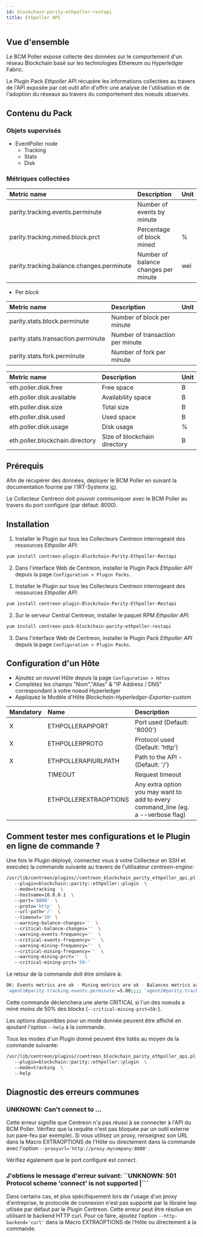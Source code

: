 ```yaml
---
id: blockchain-parity-ethpoller-restapi
title: Ethpoller API
---
```


## Vue d'ensemble

Le BCM Poller expose collecte des données sur le comportement d'un réseau Blockchain 
basé sur les technologies Ethereum ou Hyperledger Fabric. 

Le Plugin Pack *Ethpoller API* récupère les informations collectées au travers de 
l'API exposée par cet outil afin d'offrir une analyse de l'utilisation et de l'adoption 
du réseaux au travers du comportement des noeuds observés.

## Contenu du Pack

### Objets supervisés

* EventPoller node 
    * Tracking
    * Stats
    * Disk  

### Métriques collectées

<!--DOCUSAURUS_CODE_TABS-->

<!--Tracking-->

| Metric name                               | Description                          | Unit |
|:----------------------------------------- |:------------------------------------ | ---- |
| parity.tracking.events.perminute          | Number of events by minute           |      |
| parity.tracking.mined.block.prct          | Percentage of block mined            |  %   |
| parity.tracking.balance.changes.perminute | Number of balance changes per minute | wei  |

<!--Stats-->

* Per *block*

| Metric name                        | Description                      | Unit |
|:---------------------------------- |:-------------------------------- |----- |
| parity.stats.block.perminute       | Number of block per minute       |      |
| parity.stats.transaction.perminute | Number of transaction per minute |      |
| parity.stats.fork.perminute        | Number of fork per minute        |      |

<!--Disk-->

| Metric name                     | Description                   | Unit |
|:--------------------------------|:------------------------------|:-----|
| eth.poller.disk.free            |  Free space                   |  B   |
| eth.poller.disk.available       |  Availability space           |  B   |
| eth.poller.disk.size            |  Total size                   |  B   |
| eth.poller.disk.used            |  Used space                   |  B   |
| eth.poller.disk.usage           |  Disk usage                   |  %   |
| eth.poller.blockchain.directory |  Size of blockchain directory |  B   |

<!--END_DOCUSAURUS_CODE_TABS-->

## Prérequis

Afin de récupérer des données, déployer le BCM Poller en suivant la documentation 
fournie par l'IRT-Systemx [ici](https://github.com/IRT-SystemX/bcm-poller#getting-started).

Le Collecteur Centreon doit pouvoir communiquer avec le BCM Poller au travers du port
configuré (par défaut: 8000).

## Installation

<!--DOCUSAURUS_CODE_TABS-->

<!--Online IMP Licence & IT-100 Editions-->

1. Installer le Plugin sur tous les Collecteurs Centreon interrogeant des ressources *Ethpoller API*:

```bash
yum install centreon-plugin-Blockchain-Parity-Ethpoller-Restapi
```

2. Dans l'interface Web de Centreon, installer le Plugin Pack *Ethpoller API* depuis la page  `Configuration > Plugin Packs`.

<!--Offline IMP License-->

1. Installer le Plugin sur tous les Collecteurs Centreon interrogeant des ressources *Ethpoller API*:

```bash
yum install centreon-plugin-Blockchain-Parity-Ethpoller-Restapi
```

2. Sur le serveur Central Centreon, installer le paquet RPM *Ethpoller API*:

 ```bash
yum install centreon-pack-blockchain-parity-ethpoller-restapi
```

3. Dans l'interface Web de Centreon, installer le Plugin Pack *Ethpoller API* depuis la page  `Configuration > Plugin Packs`.

<!--END_DOCUSAURUS_CODE_TABS-->

## Configuration d'un Hôte

* Ajoutez un nouvel Hôte depuis la page `Configuration > Hôtes`
* Complétez les champs "Nom","Alias" & "IP Address / DNS" correspondant à votre noeud Hyperledger
* Appliquez le Modèle d'Hôte *Blockchain-Hyperledger-Exporter-custom*

| Mandatory | Name                  | Description                                                                        |
|:----------|:--------------------- |:-----------------------------------------------------------------------------------|
|     X     | ETHPOLLERAPIPORT      | Port used (Default: '8000')                                                          |
|     X     | ETHPOLLERPROTO        | Protocol used (Default: 'http')                                                    |
|     X     | ETHPOLLERAPIURLPATH   | Path to the API - (Default: '/')                                                   |
|           | TIMEOUT               | Request timeout                                                                    |
|           | ETHPOLLEREXTRAOPTIONS | Any extra option you may want to add to every command\_line (eg. a --verbose flag) |

## Comment tester mes configurations et le Plugin en ligne de commande ?

Une fois le Plugin déployé, connectez vous à votre Collecteur en SSH et executez 
la commande suivante au travers de l'utilisateur *centreon-engine*:

```bash
/usr/lib/centreon/plugins//centreon_blockchain_parity_ethpoller_api.pl  \ 
   --plugin=blockchain::parity::ethpoller::plugin  \ 
   --mode=tracking  \ 
   --hostname=10.0.0.1  \ 
   --port='8000'  \ 
   --proto='http'  \ 
   --url-path='/'  \ 
   --timeout='10' \ 
   --warning-balance-changes=''  \ 
   --critical-balance-changes=''  \ 
   --warning-events-frequency=''  \ 
   --critical-events-frequency=''  \ 
   --warning-mining-frequency=''  \ 
   --critical-mining-frequency=''  \ 
   --warning-mining-prct=''  \ 
   --critical-mining-prct='50:'   
```

Le retour de la commande doit être similaire à:

 ```bash
OK: Events metrics are ok - Mining metrics are ok - Balances metrics are ok |
'agent1#parity.tracking.events.perminute'=5.00;;;; 'agent2#parity.tracking.events.perminute'=15.00;;;; 'agent3#parity.tracking.events.perminute'=15.00;;;; 'agent4#parity.tracking.events.perminute'=10.00;;;; 'agent5#parity.tracking.events.perminute'=0.00;;;; 'credit#parity.tracking.events.perminute'=10.00;;;; 'deploy#parity.tracking.events.perminute'=20.00;;;; 'registry#parity.tracking.events.perminute'=5.00;;;; 'black#parity.tracking.mined.block.perminute'=5.00;;;; 'black#parity.tracking.mined.block.prct'=33.41%;;;0; 'gray#parity.tracking.mined.block.perminute'=10.00;;;; 'gray#parity.tracking.mined.block.prct'=33.14%;;;0; 'white#parity.tracking.mined.block.perminute'=10.00;;;; 'white#parity.tracking.mined.block.prct'=33.46%;;;0; 'master#parity.tracking.balance.changes.perminute'=0.00wei;;;; 'random#parity.tracking.balance.changes.perminute'=729999999999997378560.00wei;;;; 
```

Cette commande déclenchera une alerte CRITICAL si l'un des noeuds a miné moins de 
50% des blocks (`--critical-mining-prct=50:`). 

Les options disponibles pour un mode donnée peuvent être affiché en ajoutant 
l'option `--help` à la commande.

Tous les modes d'un Plugin donné peuvent être listés au moyen de la commande suivante:

```bash
/usr/lib/centreon/plugins//centreon_blockchain_parity_ethpoller_api.pl  \ 
   --plugin=blockchain::parity::ethpoller::plugin  \ 
   --mode=tracking  \ 
   --help
```

## Diagnostic des erreurs communes

### UNKNOWN: Can't connect to ... 

Cette erreur signifie que Centreon n'a pas réussi à se connecter à l'API du 
BCM Poller. Vérifiez que la requête n'est pas bloquée par un outil externe
(un pare-feu par exemple). Si vous utilisez un proxy, renseignez son URL dans la
Macro EXTRAOPTIONS de l'Hôte ou directement dans la commande avec l'option 
```--proxyurl='http://proxy.mycompany:8080'```.

Vérifiez également que le port configuré est correct.

### J'obtiens le message d'erreur suivant:  ``UNKNOWN: 501 Protocol scheme 'connect' is not supported |```
Dans certains cas, et plus spécifiquement lors de l'usage d'un proxy 
d'entreprise, le protocole de connexion n'est pas supporté par la libraire lwp 
utlisée par défaut par le Plugin Centreon.
Cette erreur peut être résolue en utilisant le backend HTTP curl. Pour ce faire, 
ajoutez l'option ```--http-backend='curl'``` dans la Macro EXTRAOPTIONS de 
l'Hôte ou directement à la commande.
